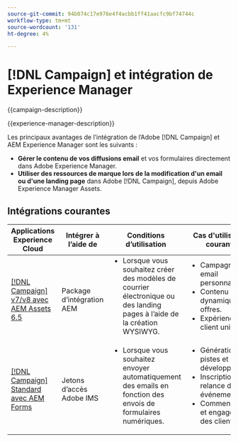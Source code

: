 ```yaml
---
source-git-commit: 94b074c17e976e4f4acbb1ff41aacfc9bf74744c
workflow-type: tm+mt
source-wordcount: '131'
ht-degree: 4%

---
```



# [!DNL Campaign] et intégration de Experience Manager

{{campaign-description}}

{{experience-manager-description}}

Les principaux avantages de l’intégration de l’Adobe [!DNL Campaign] et AEM Experience Manager sont les suivants :

+ **Gérer le contenu de vos diffusions email** et vos formulaires directement dans Adobe Experience Manager.
+ **Utiliser des ressources de marque lors de la modification d&#39;un email ou d&#39;une landing page** dans Adobe [!DNL Campaign], depuis Adobe Experience Manager Assets.

## Intégrations courantes

<table>
    <thead>
        <tr>
            <th>Applications Experience Cloud</th>
            <th>Intégrer à l’aide de</th>
            <th>Conditions d’utilisation</th>
            <th>Cas d'utilisation courants</th>
        </tr>
    </thead>
    <tbody>
        <tr>
            <td><a href="../../integrations/tutorials/campaign-aem/campaign-v8-with-experience-manager.md" target="_blank" rel="noreferrer">[!DNL Campaign] v7/v8 avec AEM Assets 6.5</a></td>
            <td>Package d’intégration AEM</td>
            <td>
                <ul style="margin-top: 0;">
                    <li>Lorsque vous souhaitez créer des modèles de courrier électronique ou des landing pages à l’aide de la création WYSIWYG.</li>
                </ul>
            </td>
            <td>
              <ul style="margin-top: 0;">
                <li>Campagnes email personnalisées.</li>
                <li>Contenu dynamique et offres.</li>
                <li>Expérience client unifiée.</li>
              </ul>
            </td>
        </tr>      
        <tr>
            <td><a href="https://experienceleague.adobe.com/docs/experience-manager-learn/forms/aem-forms-with-adobe-campaign/aem-forms-with-campaign-standard-getting-started-tutorial.html" target="_blank" rel="noreferrer">[!DNL Campaign] Standard avec AEM Forms</a></td>
            <td>Jetons d’accès Adobe IMS</td>
            <td>
                <ul style="margin-top: 0;">
                    <li>Lorsque vous souhaitez envoyer automatiquement des emails en fonction des envois de formulaires numériques.</li>
                </ul>
            </td>
            <td>
              <ul style="margin-top: 0;">
                <li>Génération de pistes et développement.</li>
                <li>Inscriptions et relance des événements.</li>
                <li>Commentaires et engagement des clients.</li>
              </ul>
            </td>
        </tr>              
    </tbody>          
</table>
